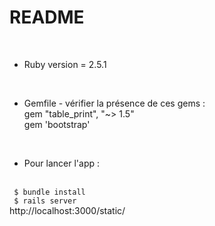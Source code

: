 # README
<br />

* Ruby version = 2.5.1
<br />

* Gemfile - vérifier la présence de ces gems : <br />
gem "table_print", "~> 1.5" <br />
gem 'bootstrap' 
<br />

* Pour lancer l'app :
<br />
<code> $ bundle install </code> <br />
<code> $ rails server  </code> <br />
http://localhost:3000/static/
